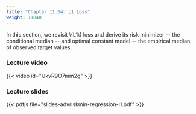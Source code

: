 ```yaml
---
title: "Chapter 11.04: L1 Loss"
weight: 11040
---
```

In this section, we revisit \\(L1\\) loss and derive its risk minimizer -- the conditional median -- and optimal constant model -- the empirical median of observed target values. 

<!--more-->

### Lecture video

{{< video id="UkvR9O7mm2g" >}}

### Lecture slides

{{< pdfjs file="slides-advriskmin-regression-l1.pdf" >}}
